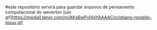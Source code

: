 #este repositório servirá  para guardar arquivos de pensamento computacional do weverton
[um gif]https://media1.tenor.com/m/AKsBwPvIXeYAAAAC/cristiano-ronaldo-siuuu.gif
